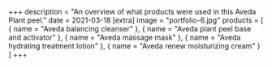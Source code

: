 +++
description = "An overview of what products were used in this Aveda Plant peel."
date = 2021-03-18
[extra]
image = "portfolio-6.jpg"
products = [
  { name = "Aveda balancing cleanser" }, 
  { name = "Aveda plant peel base and activator" }, 
  { name = "Aveda massage mask" }, 
  { name = "Aveda hydrating treatment lotion" },
{ name = "Aveda renew moisturizing cream" }
]
+++
